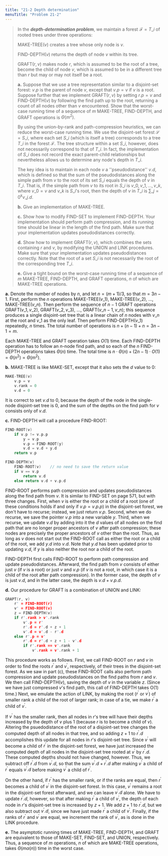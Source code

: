 ```yaml
---
title: "21-2 Depth determination"
menuTitle: "Problem 21-2"
---
```


> In the __*depth-determination problem*__, we maintain a forest $\mathcal F = {T\_i}$ of rooted trees under three operations:
>
> $\text{MAKE-TREE}(v)$ creates a tree whose only node is $v$.
>
> $\text{FIND-DEPTH}(v)$ returns the depth of node $v$ within its tree.
>
> $\text{GRAFT}(r, v)$ makes node $r$, which is assumed to be the root of a tree, become the child of node $v$, which is assumed to be in a different tree than $r$ but may or may not itself be a root.
>
> **a.** Suppose that we use a tree representation similar to a disjoint-set forest: $v.p$ is the parent of node $v$, except that $v.p = v$ if $v$ is a root. Suppose further that we implement $\text{GRAFT}(r, v)$ by setting $r.p = v$ and $\text{FIND-DEPTH}(v)$ by following the find path up to the root, returning a count of all nodes other than $v$ encountered. Show that the worst-case running time of a sequence of $m$ $\text{MAKE-TREE}$, $\text{FIND-DEPTH}$, and $\text{GRAFT}$ operations is $\Theta(m^2)$.
>
> By using the union-by-rank and path-compression heuristics, we can reduce the worst-case running time. We use the disjoint-set forest $\mathcal S = {S\_i}$, where each set $S\_i$ (which is itself a tree) corresponds to a tree $T\_i$ in the forest $\mathcal F$. The tree structure within a set $S\_i$, however, does not necessarily correspond to that of $T\_i$. In fact, the implementation of $S\_i$ does not record the exact parent-child relationships but nevertheless allows us to determine any node's depth in $T\_i$.
>
> The key idea is to maintain in each node $v$ a ''pseudodistance'' $v.d$, which is defined so that the sum of the pseudodistances along the simple path from $v$ to the root of its set $S\_i$ equals the depth of $v$ in $T\_i$. That is, if the simple path from $v$ to its root in $S\_i$ is $v\_0, v\_1, \ldots, v\_k$, where $v\_0 = v$ and $v\_k$ is $S\_i$'s root, then the depth of $v$ in $T\_i$ is $\sum\_{j = 0}^k v\_j.d$.
>
> **b.** Give an implementation of $\text{MAKE-TREE}$.
>
> **c.** Show how to modify $\text{FIND-SET}$ to implement $\text{FIND-DEPTH}$. Your implementation should perform path compression, and its running time should be linear in the length of the find path. Make sure that your implementation updates pseudodistances correctly.
>
> **d.** Show how to implement $\text{GRAFT}(r, v)$, which combines the sets containing $r$ and $v$, by modifying the $\text{UNION}$ and $\text{LINK}$ procedures. Make sure that your implementation updates pseudodistances correctly. Note that the root of a set $S\_i$ is not necessarily the root of the corresponding tree $T\_i$.
>
> **e.** Give a tight bound on the worst-case running time of a sequence of $m$ $\text{MAKE-TREE}$, $\text{FIND-DEPTH}$, and $\text{GRAFT}$ operations, $n$ of which are $\text{MAKE-TREE}$ operations.

**a.** Denote the number of nodes by $n$, and let $n = (m + 1) / 3$, so that $m = 3n - 1$. First, perform the $n$ operations $\text{MAKE-TREE}(v\_1)$, $\text{MAKE-TREE}(v\_2)$, $\ldots$, $\text{MAKE-TREE}(v\_n)$. Then perform the sequence of $n - 1$ $\text{GRAFT}$ operations $\text{GRAFT}(v\_1, v\_2)$, $\text{GRAFT}(v\_2, v\_3)$, $\ldots$, $\text{GRAFT}(v\_n - 1, v\_n)$; this sequence produces a single disjoint-set tree that is a linear chain of $n$ nodes with $v\_n$ at the root and $v\_1$ as the only leaf. Then perform $\text{FIND-DEPTH}(v\_1)$ repeatedly, $n$ times. The total number of operations is $n + (n - 1) + n = 3n - 1 = m$.

Each $\text{MAKE-TREE}$ and $\text{GRAFT}$ operation takes $O(1)$ time. Each $\text{FIND-DEPTH}$ operation has to follow an $n$-node find path, and so each of the $n$ $\text{FIND-DEPTH}$ operations takes $\Theta(n)$ time. The total time is $n \cdot \Theta(n) + (2n - 1) \cdot O(1) = \Theta(n^2) = \Theta(m^2)$.

**b.** $\text{MAKE-TREE}$ is like $\text{MAKE-SET}$, except that it also sets the $d$ value to $0$:

```cpp
MAKE-TREE(v)
    v.p = v
    v.rank = 0
    v.d = 0
```
It is correct to set $v.d$ to $0$, because the depth of the node in the single-node disjoint-set tree is $0$, and the sum of the depths on the find path for $v$ consists only of $v.d$.

**c.** $\text{FIND-DEPTH}$ will call a procedure $\text{FIND-ROOT}$:

```cpp
FIND-ROOT(v)
    if v.p != v.p.p
        y = v.p
        v.p = FIND-ROOT(y)
        v.d = v.d + y.d
    return v.p
```

```cpp
FIND-DEPTH(v)
    FIND-ROOT(v)    // no need to save the return value
    if v == v.p
        return v.d
    else return v.d + v.p.d
```

$\text{FIND-ROOT}$ performs path compression and updates pseudodistances along the find path from $v$. It is similar to $\text{FIND-SET}$ on page 571, but with three changes. First, when $v$ is either the root or a child of a root (one of these conditions holds if and only if $v.p = v.p.p$) in the disjoint-set forest, we don't have to recurse; instead, we just return $v.p$. Second, when we do recurse, we save the pointer $v.p$ into a new variable $y$. Third, when we recurse, we update $v.d$ by adding into it the $d$ values of all nodes on the find path that are no longer proper ancestors of $v$ after path compression; these nodes are precisely the proper ancestors of $v$ other than the root. Thus, as long as $v$ does not start out the $\text{FIND-ROOT}$ call as either the root or a child of the root, we add $y.d$ into $v.d$. Note that $y.d$ has been updated prior to updating $v.d$, if $y$ is also neither the root nor a child of the root.

$\text{FIND-DEPTH}$ first calls $\text{FIND-ROOT}$ to perform path compression and update pseudodistances. Afterward, the find path from $v$ consists of either just $v$ (if $v$ is a root) or just $v$ and $v.p$ (if $v$ is not a root, in which case it is a child of the root after path compression). In the former case, the depth of $v$ is just $v.d$, and in the latter case, the depth is $v.d + v.p.d$.

**d.** Our procedure for $\text{GRAFT}$ is a combination of $\text{UNION}$ and $\text{LINK}$:

```cpp
GRAPT(r, v)
    r' = FIND-ROOT(r)
    v' = FIND-ROOT(v)
    z = FIND-DEPTH(v)
    if r'.rank > v'.rank
        v'.p = r'
        r'.d = r'.d + z + 1
        v'.d = v'.d - r'.d
    else r'.p = v'
        r'.d = r'.d + z + 1 - v'.d
        if r'.rank == v'.rank
            v'.rank = v'.rank + 1
```

This procedure works as follows. First, we call $\text{FIND-ROOT}$ on $r$ and $v$ in order to find the roots $r^\prime$ and $v^\prime$, respectively, of their trees in the disjoint-set forest. As we saw in part \(c\), these $\text{FIND-ROOT}$ calls also perform path compression and update pseudodistances on the find paths from $r$ and $v$. We then call $\text{FIND-DEPTH}(v)$, saving the depth of $v$ in the variable $z$. (Since we have just compressed $v$'s find path, this call of $\text{FIND-DEPTH}$ takes $\text{O(1)}$ time.) Next, we emulate the action of $\text{LINK}$, by making the root ($r^\prime$ or $v^\prime$) of smaller rank a child of the root of larger rank; in case of a tie, we make $r^\prime$ a child of $v^\prime$.

If $v^\prime$ has the smaller rank, then all nodes in $r$'s tree will have their depths increased by the depth of $v$ plus $1$ (because $r$ is to become a child of $v$). Altering the psuedodistance of the root of a disjoint-set tree changes the computed depth of all nodes in that tree, and so adding $z + 1$ to $r^\prime.d$ accomplishes this update for all nodes in $r$'s disjoint-set tree. Since $v^\prime$ will become a child of $r^\prime$ in the disjoint-set forest, we have just increased the computed depth of all nodes in the disjoint-set tree rooted at $v^\prime$ by $r^\prime.d$. These computed depths should not have changed, however. Thus, we subtract off $r^\prime.d$ from $v^\prime.d$, so that the sum $v^\prime.d + r^\prime.d$ after making $v^\prime$ a child of $r^\prime$ equals $v^\prime.d$ before making $v^\prime$ a child of $r^\prime$.

On the other hand, if $r^\prime$ has the smaller rank, or if the ranks are equal, then $r^\prime$ becomes a child of $v^\prime$ in the disjoint-set forest. In this case, $v^\prime$ remains a root in the disjoint-set forest afterward, and we can leave $v^\prime.d$ alone. We have to update $r^\prime.d$, however, so that after making $r^\prime$ a child of $v^\prime$, the depth of each node in $r$'s disjoint-set tree is increased by $z + 1$. We add $z + 1$ to $r^\prime.d$, but we also subtract out $v^\prime.d$, since we have just made $r^\prime$ a child of $v^\prime$. Finally, if the ranks of $r^\prime$ and $v^\prime$ are equal, we increment the rank of $v^\prime$, as is done in the $\text{LINK}$ procedure.

**e.** The asymptotic running times of $\text{MAKE-TREE}$, $\text{FIND-DEPTH}$, and $\text{GRAFT}$ are equivalent to those of $\text{MAKE-SET}$, $\text{FIND-SET}$, and $\text{UNION}$, respectively. Thus, a sequence of $m$ operations, $n$ of which are $\text{MAKE-TREE}$ operations, takes $\Theta(m\alpha(n))$ time in the worst case.
